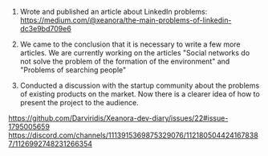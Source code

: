 1) Wrote and published an article about LinkedIn problems: https://medium.com/@xeanora/the-main-problems-of-linkedin-dc3e9bd709e6

2) We came to the conclusion that it is necessary to write a few more articles. We are currently working on the articles "Social networks do not solve the problem of the formation of the environment" and "Problems of searching people"

3) Conducted a discussion with the startup community about the problems of existing products on the market. Now there is a clearer idea of how to present the project to the audience.

https://github.com/Darviridis/Xeanora-dev-diary/issues/22#issue-1795005659
https://discord.com/channels/1113915369875329076/1121805044241678387/1126992748231266354
